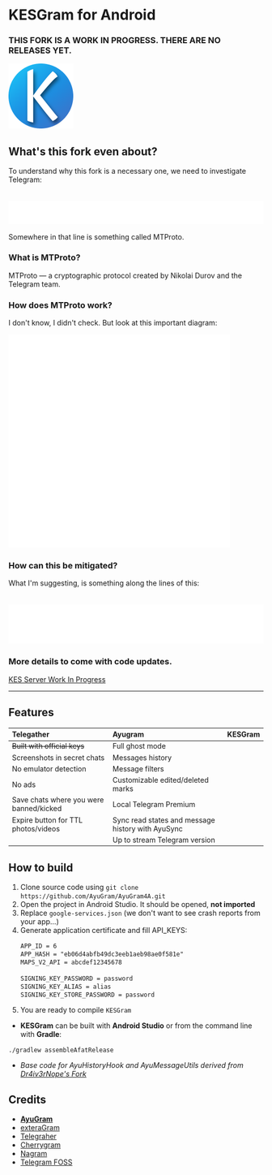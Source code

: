 # KESGram for Android

### THIS FORK IS A WORK IN PROGRESS. THERE ARE NO RELEASES YET.

![PubliGram Logo](.github/PubliGram.png)

## What's this fork even about?

To understand why this fork is a necessary one, we need to investigate Telegram:
<br><br><br>
![Telegram Defaults](.github/telegramdefault.png)

Somewhere in that line is something called MTProto. 

### What is MTProto?
MTProto — a cryptographic protocol created by Nikolai Durov and the Telegram team.

### How does MTProto work?
I don't know, I didn't check. But look at this important diagram:

![MTProto Lifecycle](.github/mtprotoworkflow.png)


### How can this be mitigated?

What I'm suggesting, is something along the lines of this:
<br><br><br>
![KESgram Defaults](.github/kesgramdefault.png)

### More details to come with code updates.

[KES Server Work In Progress](https://github.com/CLIsix/kescryptobot)

---

## Features

| **Telegather**                          | **Ayugram**                                       | **KESGram** |
|:----------------------------------------|:--------------------------------------------------|:------------|
| ~~Built with official keys~~            | Full ghost mode                                   |             |
| Screenshots in secret chats             | Messages history                                  |             |
| No emulator detection                   | Message filters                                   |             |
| No ads                                  | Customizable edited/deleted marks                 |             |
| Save chats where you were banned/kicked | Local Telegram Premium                            |             |
| Expire button for TTL photos/videos     | Sync read states and message history with AyuSync |             |
|                                         | Up to stream Telegram version                     |             |

## How to build

1. Clone source code using `git clone https://github.com/AyuGram/AyuGram4A.git`
2. Open the project in Android Studio. It should be opened, **not imported**
3. Replace `google-services.json` (we don't want to see crash reports from your app...)
4. Generate application certificate and fill API_KEYS:
   ```
   APP_ID = 6
   APP_HASH = "eb06d4abfb49dc3eeb1aeb98ae0f581e"
   MAPS_V2_API = abcdef12345678
   
   SIGNING_KEY_PASSWORD = password
   SIGNING_KEY_ALIAS = alias
   SIGNING_KEY_STORE_PASSWORD = password
   ```
5. You are ready to compile `KESGram`

- **KESGram** can be built with **Android Studio** or from the command line with **Gradle**:
```
./gradlew assembleAfatRelease
```
- _Base code for AyuHistoryHook and AyuMessageUtils derived from [Dr4iv3rNope's Fork](https://github.com/Dr4iv3rNope/NotSoAndroidAyuGram)_

## Credits

- **[AyuGram](https://github.com/AyuGram/AyuGram4A)**
- [exteraGram](https://github.com/exteraSquad/exteraGram)
- [Telegraher](https://github.com/nikitasius/Telegraher)
- [Cherrygram](https://github.com/arsLan4k1390/Cherrygram)
- [Nagram](https://github.com/NextAlone/Nagram)
- [Telegram FOSS](https://github.com/Telegram-FOSS-Team/Telegram-FOSS)
